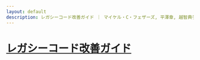 ```yaml
---
layout: default
description: レガシーコード改善ガイド ｜ マイケル・C・フェザーズ, 平澤章, 越智典子, 稲葉信之, 田村友彦, 小堀真義
---
```


# [レガシーコード改善ガイド](https://www.amazon.co.jp/gp/product/B01AN97W08/ref=oh_aui_d_detailpage_o02_?ie=UTF8&psc=1)
